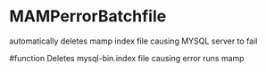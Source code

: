 # MAMPerrorBatchfile
automatically deletes mamp index file causing MYSQL server to fail 

#function
Deletes mysql-bin.index file causing error
runs mamp

